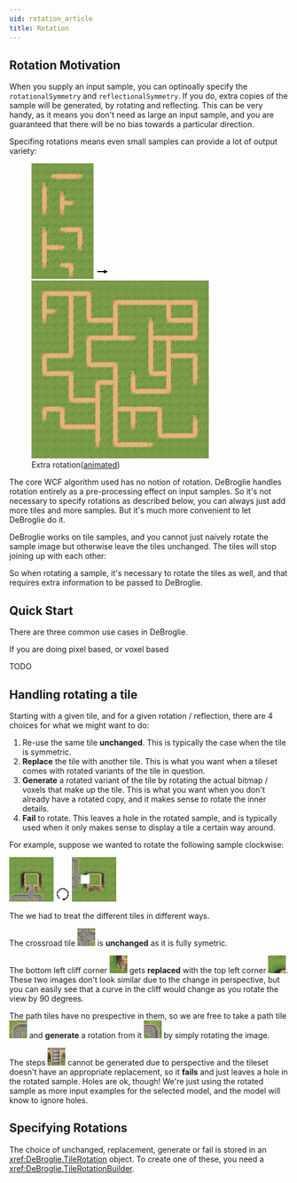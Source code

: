 ```yaml
---
uid: rotation_article
title: Rotation
---
```


Rotation Motivation
-------------------

When you supply an input sample, you can optinoally specify the `rotationalSymmetry` and `reflectionalSymmetry`. If you do, extra copies of the sample will be generated, by rotating and reflecting. This can be very handy, as it means you don't need as large an input sample, and you are guaranteed that there will be no bias towards a particular direction. 

 Specifing rotations means even small samples can provide a lot of output variety:

<figure>
<img src="../images/rotation_input.png"/>
<img src="../images/arrow.png"/>
<img src="../images/rotation_output.png"/>
<figcaption>Extra rotation(<a href="../images/rotation.webm">animated</a>)</figcaption>
</figure>

The core WCF algorithm used has no notion of rotation. DeBroglie handles rotation entirely as a pre-processing effect on input samples. So it's not necessary to specify rotations as described below, you can always just add more tiles and more samples. But it's much more convenient to let DeBroglie do it.

DeBroglie works on tile samples, and you cannot just naively rotate the sample image but otherwise leave the tiles unchanged. The tiles will stop joining up with each other:

<canvas id="myCanvas" width="300" height="300"></canvas>
<script src="animation.js"></script>

So when rotating a sample, it's necessary to rotate the tiles as well, and that requires extra information to be passed to DeBroglie.

Quick Start
-----------

There are three common use cases in DeBroglie.

If you are doing pixel based, or voxel based 

TODO

Handling rotating a tile
------------------------

Starting with a given tile, and for a given rotation / reflection, there are 4 choices for what we might want to do:

 1) Re-use the same tile **unchanged**. This is typically the case when the tile is symmetric.
 2) **Replace** the tile with another tile. This is what you want when a tileset comes with rotated variants of the tile in question.
 3) **Generate** a rotated variant of the tile by rotating the actual bitmap / voxels that make up the tile. This is what you want when you don't already have a rotated copy, and it makes sense to rotate the inner details.
 4) **Fail** to rotate. This leaves a hole in the rotated sample, and is typically used when it only makes sense to display a tile a certain way around.
 
 For example, suppose we wanted to rotate the following sample clockwise:

 <img src="../images/rotation_example_scene.png" />
 <img src="../images/rotate_arrow.png"/>
 <img src="../images/rotation_example_scene_rotated.png" />

The we had to treat the different tiles in different ways.

The crossroad tile <img src="../images/grass_crossroad.png" /> is **unchanged** as it is fully symetric.

The bottom left cliff corner <img src="../images/grass_corner1.png" /> gets **replaced** with the top left corner <img src="../images/grass_corner2.png" />. These two images don't look similar due to the change in perspective, but you can easily see that a curve in the cliff would change as you rotate the view by 90 degrees.

The path tiles have no prespective in them, so we are free to take a path tile <img src="../images/grass_corner3.png" /> and **generate** a rotation from it <img src="../images/grass_corner4.png" /> by simply rotating the image.

The steps <img src="../images/grass_steps.png" /> cannot be generated due to perspective and the tileset doesn't have an appropriate replacement, so it **fails** and just leaves a hole in the rotated sample. Holes are ok, though! We're just using the rotated sample as more input examples for the selected model, and the model will know to ignore holes.
 
Specifying Rotations
--------------------

The choice of unchanged, replacement, generate or fail is stored in an <xref:DeBroglie.TileRotation> object. To create one of these, you need a <xref:DeBroglie.TileRotationBuilder>.